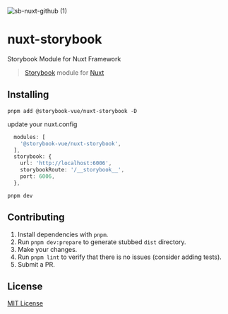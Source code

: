 
![sb-nuxt-github (1)](https://github.com/storybook-vue/nuxt-storybook/assets/711292/7e64e6cc-7d03-469d-91e6-48fa6754a52f)

# nuxt-storybook

Storybook Module for Nuxt Framework

> [Storybook](http://storybookjs.org) module for [Nuxt](https://nuxtjs.org)
>
## Installing

`pnpm add @storybook-vue/nuxt-storybook -D`

update your nuxt.config

```ts
  modules: [
    '@storybook-vue/nuxt-storybook',
  ],
  storybook: {
    url: 'http://localhost:6006',
    storybookRoute: '/__storybook__',
    port: 6006,
  },
```

`pnpm dev`

## Contributing

1. Install dependencies with `pnpm`.
2. Run `pnpm dev:prepare` to generate stubbed `dist` directory.
3. Make your changes.
4. Run `pnpm lint`  to verify that there is no issues (consider adding tests).
5. Submit a PR.

## License

[MIT License](./LICENSE)
